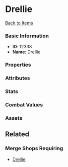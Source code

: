 # Drellie

<no description available>

[Back to Items](../items.md)

### Basic Information

- **ID**: 12338
- **Name**: Drellie

### Properties


### Attributes


### Stats


### Combat Values


### Assets


## Related

### Merge Shops Requiring

- [Drellie](../merge-shops/204-drellie.md)


